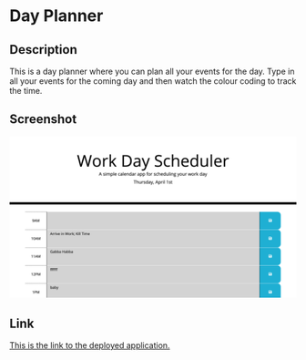 # Day Planner

## Description

This is a day planner where you can plan all your events for the day. Type in all your events for the coming day and then watch the colour coding to track the time.
## Screenshot

![](assets/screenshot.png)

## Link
[This is the link to the deployed application.](https://thomas-nicholson.github.io/day-planner/)
